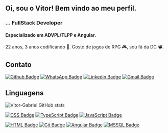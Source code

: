 ## Oi, sou o Vitor! Bem vindo ao meu perfil. 


### ... FullStack Developer
#### Especializado em ADVPL/TLPP e Angular.

22 anos, 3 anos codificando 🧐.
Gosto de jogos de RPG 🎮, sou fã da DC 📽.

## Contato

[![Github Badge](https://img.shields.io/badge/GitHub-100000?style=for-the-badge&logo=github&logoColor=white&link=https://github.com/vitor-gabriel)](https://github.com/vitor-gabriel)
[![WhatsApp Badge](https://img.shields.io/badge/WhatsApp-25D366?style=for-the-badge&logo=whatsapp&logoColor=white&link=https://linkwhats.app/917e8f)](https://linkwhats.app/917e8f)
[![Linkedin Badge](https://img.shields.io/badge/LinkedIn-0077B5?style=for-the-badge&logo=linkedin&logoColor=white&link=https://www.linkedin.com/in/vitor-gabriell/)](https://www.linkedin.com/in/vitor-gabriell/)
[![Gmail Badge](https://img.shields.io/badge/Gmail-D14836?style=for-the-badge&logo=gmail&logoColor=white&link=mailto:gabrijac57@gmail.com)](mailto:gabrijac57@gmail.com)

## Linguagens
![Vitor-Gabriel GitHub stats](https://github-readme-stats.vercel.app/api?username=vitor-gabriel&show_icons=true&theme=highcontrast)

[![CSS Badge](https://img.shields.io/badge/CSS3-1572B6?style=for-the-badge&logo=css3&logoColor=white)](#)
[![TypeScript Badge](https://img.shields.io/badge/TypeScript-007ACC?style=for-the-badge&logo=typescript&logoColor=white)](#)
[![JavaScript Badge](https://img.shields.io/badge/JavaScript-323330?style=for-the-badge&logo=javascript&logoColor=F7DF1E)](#)


[![HTML Badge](https://img.shields.io/badge/HTML5-E34F26?style=for-the-badge&logo=html5&logoColor=white)](#)
[![Git Badge](https://img.shields.io/badge/Git-F05032?style=for-the-badge&logo=git&logoColor=white)](#)
[![Angular Badge](https://img.shields.io/badge/Angular-DD0031?style=for-the-badge&logo=angular&logoColor=white)](#)
[![MSSQL Badge](https://img.shields.io/badge/Microsoft%20SQL%20Server-CC2927?style=for-the-badge&logo=microsoft%20sql%20server&logoColor=white)](#)
